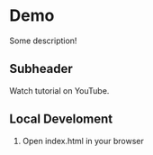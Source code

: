 # Demo

Some description!

## Subheader

Watch tutorial on YouTube.

## Local Develoment

1. Open index.html in your browser